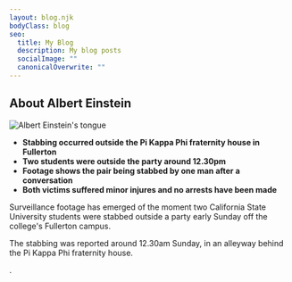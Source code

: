 ```yaml
---
layout: blog.njk
bodyClass: blog
seo:
  title: My Blog
  description: My blog posts
  socialImage: ""
  canonicalOverwrite: ""
---
```

<div class="blog-author">
  <h2>About Albert Einstein</h2>
  <div>
    <img src="/assets/images/albert.jpg" alt="Albert Einstein's tongue" />
    <p>

* **Stabbing occurred outside the Pi Kappa Phi fraternity house in Fullerton**
* **Two students were outside the party around 12.30pm** 
* **Footage shows the pair being stabbed by one man after a conversation**
* **Both victims suffered minor injures and no arrests have been made** 

Surveillance footage has emerged of the moment two California State University students were stabbed outside a party early Sunday off the college's Fullerton campus.

The stabbing was reported around 12.30am Sunday, in an alleyway behind the Pi Kappa Phi fraternity house.

.</p>
  </div>
</div>
